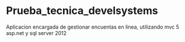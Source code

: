 # Prueba_tecnica_develsystems
Aplicacion encargada de gestionar encuentas en linea, utilizando mvc 5 asp.net y sql server 2012
